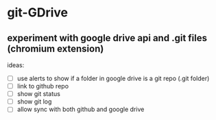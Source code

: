 # git-GDrive

## experiment with google drive api and .git files (chromium extension)

ideas:

- [ ] use alerts to show if a folder in google drive is a git repo (.git folder)
- [ ] link to github repo
- [ ] show git status
- [ ] show git log
- [ ] allow sync with both github and google drive